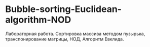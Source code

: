 # Bubble-sorting-Euclidean-algorithm-NOD

Лабораторная работа.
Сортировка массива методом пузырька, транспонирование матрицы, НОД, Алгоритм Евклида.
